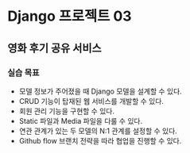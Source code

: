 # Django 프로젝트 03

## 영화 후기 공유 서비스
### 실습 목표
- 모델 정보가 주어졌을 때 Django 모델을 설계할 수 있다.
- CRUD 기능이 탑재된 웹 서비스를 개발할 수 있다.
- 회원 관리 기능을 구현할 수 있다.
- Static 파일과 Media 파일을 다룰 수 있다.
- 연관 관계가 있는 두 모델의 N:1 관계를 설정할 수 있다.
- Github flow 브랜치 전략을 따라 협업을 진행할 수 있다.
